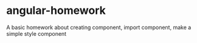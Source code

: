 # angular-homework
A basic homework about creating component, import component, make a simple style component
